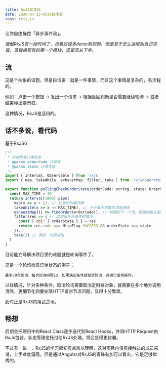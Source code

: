 ```yaml
---
title: RxJS初体验
date: 2020-07-15-RxJS初体验
tags: rxjs,js
---
```


让你自由操控「异步事件流」。
<!--more-->

*接触RxJS有一段时间了，也看过很多demo和视频，但是至于怎么运用到自己项目，该替换现有的哪一个模块，还是无从下手。*

## 流

这是个抽象的话题，但是白话讲：就是一件事情，而且这个事情是复杂的，有流程的。

例如：点击一个按钮 -> 发出一个请求 -> 根据返回判断是否需要继续轮询 -> 或者结束弹出提示框。

这种情况，RxJS是适用的。

## 话不多说，看代码

基于RxJS6
```javascript
/**
 * 轮询检查订单状态
 * @param orderCode 订单号
 * @param state 订单状态
 */
import { interval, Observable } from 'rxjs'
import { map, takeWhile, exhaustMap, filter, take } from 'rxjs/operators'

export function pollingCheckOrderState(orderCode: string, state: OrderState): Observable<IResponse> {
  const MAX_TIME = 30
  return interval(1000).pipe(
    map(x => x + 1), // 记录定时器次数
    takeWhile(x => x <= MAX_TIME), // 小于最大次数时流会继续
    exhaustMap(() => findOrder(orderCode)), // 转换到下一个流，但是如果之前一个请求没结束，则取消这次请求
    filter(res => { // 过滤出符合条件的情况
      const { obj: { orderState } } = res
      return res.code === HttpFlag.SUCCESS && orderState === state
    }),
    take(1) // 满足一次即退出
  )
}
```

目前能立马解决项目里的难题就是轮询事件了。

这是一个轮询检查订单状态的例子：

`最多30次轮询，每次轮询间隔1s，如果满足条件就取消轮询，并进行后续操作。`

以往情况，针对多种条件，取消轮询需要取消定时器对象，就需要在多个地方调用清除，更细节化则要处理HTTP请求节流问题，显得十分繁琐。

此时正是RxJS的用武之地。

## 畅想

后期会把项目中的React Class逐步迭代到React Hooks，并将HTTP Request由RxJs包装，状态管理也托付给RxJS处理。将会显得更优雅。

不过有一说一，RxJS的学习起初有点难以理解，这对项目内没有接触过的成员来说，上手难度偏高。但是通过Angular对RxJS的青睐有加可以看出，它是足够优秀的。
